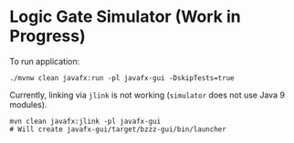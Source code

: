 # Logic Gate Simulator (Work in Progress)

To run application:
```
./mvnw clean javafx:run -pl javafx-gui -DskipTests=true
```

Currently, linking via `jlink` is not working (`simulator` does not use Java 9 modules).
```
mvn clean javafx:jlink -pl javafx-gui
# Will create javafx-gui/target/bzzz-gui/bin/launcher
```